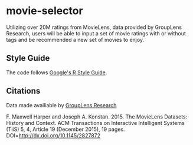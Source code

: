 # movie-selector
Utilizing over 20M ratings from MovieLens, data provided by GroupLens Research, users will be able to input a set of movie ratings with or without tags and be recommended a new set of movies to enjoy.

## Style Guide
The code follows [Google's R Style Guide](https://google.github.io/styleguide/Rguide.xml "So Stylish").

## Citations
Data made availiable by [GroupLens Research](http://files.grouplens.org/datasets/movielens/ml-20m-README.html "README")

F. Maxwell Harper and Joseph A. Konstan. 2015. The MovieLens Datasets: History and Context. ACM Transactions on Interactive Intelligent Systems (TiiS) 5, 4, Article 19 (December 2015), 19 pages. DOI=http://dx.doi.org/10.1145/2827872
